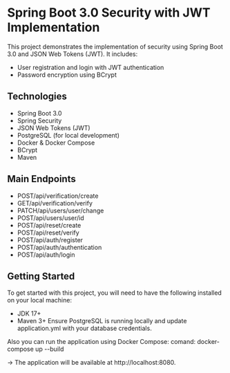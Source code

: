 # Spring Boot 3.0 Security with JWT Implementation
This project demonstrates the implementation of security using Spring Boot 3.0 and JSON Web Tokens (JWT). It includes:

* User registration and login with JWT authentication
* Password encryption using BCrypt

## Technologies
* Spring Boot 3.0
* Spring Security
* JSON Web Tokens (JWT)
* PostgreSQL (for local development)
* Docker & Docker Compose
* BCrypt
* Maven

## Main Endpoints
* POST/api/verification/create
* GET/api/verification/verify
* PATCH/api/users/user/change
* POST/api/users/user/id
* POST/api/reset/create
* POST/api/reset/verify
* POST/api/auth/register
* POST/api/auth/authentication
* POST/api/auth/login

## Getting Started
To get started with this project, you will need to have the following installed on your local machine:
* JDK 17+
* Maven 3+
  Ensure PostgreSQL is running locally and update application.yml with your database credentials.

Also you can run the application using Docker Compose: comand: docker-compose up --build

-> The application will be available at http://localhost:8080.
